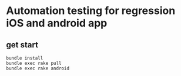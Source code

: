 # Automation testing for regression iOS and android app

## get start
```
bundle install
bundle exec rake pull
bundle exec rake android
```
